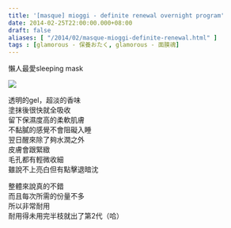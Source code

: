 ```yaml
---
title: '[masque] mioggi - definite renewal overnight program'
date: 2014-02-25T22:00:00.000+08:00
draft: false
aliases: [ "/2014/02/masque-mioggi-definite-renewal.html" ]
tags : [glamorous - 保養おたく, glamorous - 面膜魂]
---
```


懶人最愛sleeping mask  

![](/images/mioggisleep.jpg)

透明的gel，超淡的香味  
塗抹後很快就全吸收  
留下保濕度高的柔軟肌膚  
不黏膩的感覺不會阻礙入睡  
翌日醒來除了夠水潤之外  
皮膚會跟緊緻  
毛孔都有輕微收細  
雖說不上亮白但有點擊退暗沈  
  
整體來說真的不錯  
而且每次所需的份量不多  
所以非常耐用  
耐用得未用完半枝就出了第2代（哈）
